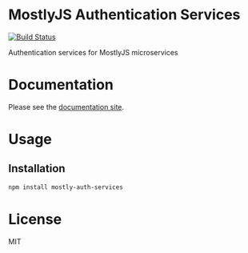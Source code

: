 MostlyJS Authentication Services
================================

[![Build Status](https://travis-ci.org/mostlyjs/mostly-auth-services.svg)](https://travis-ci.org/mostlyjs/mostly-auth-services)

Authentication services for MostlyJS microservices

# Documentation

Please see the [documentation site](https://mostlyjs.github.io).

# Usage

## Installation

```bash
npm install mostly-auth-services
```

# License

MIT